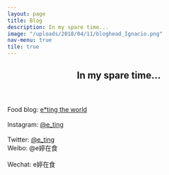 ```yaml
---
layout: page
title: Blog
description: In my spare time...
image: "/uploads/2018/04/11/bloghead_Ignacio.png"
nav-menu: true
tile: true
---
```

<!-- Main --> <div id="main">

<!-- One --> <section id="one"> <div class="inner"> <header class="major"> <h2>In my spare time...</h2> </header> <p>Food blog: <a href="http://www.e-tingfood.com/" target="_blank">e*ting the world</a><br /> <br /> Instagram: <a href="http://instagram.com/e_ting" target="_blank">@e_ting</a><br />  <br /> Twitter: <a href="http://twitter.com/e_ting" target="_blank">@e_ting</a> <br /> Weibo: @e婷在食 <br /> <br />Wechat: e婷在食</p> </div> </section>

</div>